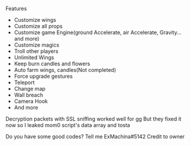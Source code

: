 Features
- Customize wings
- Customize all props
- Customize game Engine(ground Accelerate, air Accelerate,  Gravity... and more)
- Customize magics
- Troll other players
- Unlimited Wings
- Keep burn candles and flowers
- Auto farm wings, candles(Not completed)
- Force upgrade gestures
- Teleport
- Change map
- Wall breach
- Camera Hook
- And more

Decryption packets with SSL sniffing worked well for gg
But they fixed it now so I leaked mom0 script's data array and tosta

Do you have some good codes?
Tell me ExMachina#5142
Credit to owner
